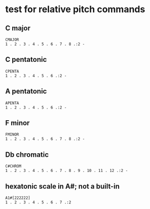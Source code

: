 # test for relative pitch commands

## C major

```regolith
CMAJOR
1 . 2 . 3 . 4 . 5 . 6 . 7 . 8 .:2 -
```

## C pentatonic

```regolith
CPENTA
1 . 2 . 3 . 4 . 5 . 6 .:2 -
```

## A pentatonic

```regolith
APENTA
1 . 2 . 3 . 4 . 5 . 6 .:2 -
```

## F minor

```regolith
FMINOR
1 . 2 . 3 . 4 . 5 . 6 . 7 . 8 .:2 -
```

## Db chromatic

```regolith
C#CHROM
1 . 2 . 3 . 4 . 5 . 6 . 7 . 8 . 9 . 10 . 11 . 12 .:2 -
```

## hexatonic scale in A#; not a built-in

```regolith
A1#[222222]
1 . 2 . 3 . 4 . 5 . 6 . 7 .:2
```
